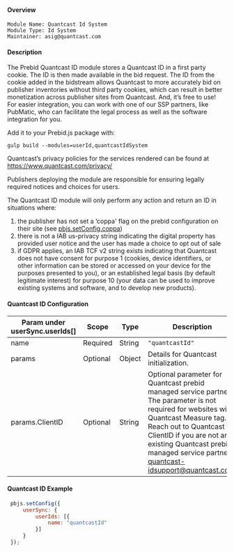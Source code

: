 #### Overview

```
Module Name: Quantcast Id System
Module Type: Id System
Maintainer: asig@quantcast.com
```

#### Description

 The Prebid Quantcast ID module stores a Quantcast ID in a first party cookie. The ID is then made available in the bid request. The ID from the cookie added in the bidstream allows Quantcast to more accurately bid on publisher inventories without third party cookies, which can result in better monetization across publisher sites from Quantcast. And, it’s free to use! For easier integration, you can work with one of our SSP partners, like PubMatic, who can facilitate the legal process as well as the software integration for you.

 Add it to your Prebid.js package with:

 `gulp build --modules=userId,quantcastIdSystem`

 Quantcast’s privacy policies for the services rendered can be found at
  		https://www.quantcast.com/privacy/

 Publishers deploying the module are responsible for ensuring legally required notices and choices for users.

 The Quantcast ID module will only perform any action and return an ID in situations where:
 1. the publisher has not set a ‘coppa'  flag on the prebid configuration on their site (see [pbjs.setConfig.coppa](https://docs.prebid.org/dev-docs/publisher-api-reference/setConfig.html#setConfig-coppa))
 2. there is not a IAB us-privacy string indicating the digital property has provided user notice and the user has made a choice to opt out of sale
 3. if GDPR applies, an IAB TCF v2 string exists indicating that Quantcast does not have consent for purpose 1 (cookies, device identifiers, or other information can be stored or accessed on your device for the purposes presented to you), or an established legal basis (by default legitimate interest) for purpose 10 (your data can be used to improve existing systems and software, and to develop new products).

 #### Quantcast ID Configuration

 | Param under userSync.userIds[] | Scope | Type | Description | Example |
 | --- | --- | --- | --- | --- |
 | name | Required | String | `"quantcastId"` | `"quantcastId"` |
 | params | Optional | Object | Details for Quantcast initialization. | |
 | params.ClientID | Optional | String | Optional parameter for Quantcast prebid managed service partners. The parameter is not required for websites with Quantcast Measure tag. Reach out to Quantcast for ClientID if you are not an existing Quantcast prebid managed service partner: quantcast-idsupport@quantcast.com.  | |


 #### Quantcast ID Example

```js
 pbjs.setConfig({
     userSync: {
         userIds: [{
             name: "quantcastId"
         }]
     }
 });
```
